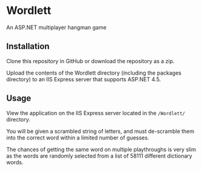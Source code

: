 # Wordlett

An ASP.NET multiplayer hangman game

## Installation

Clone this repository in GitHub or download the repository as a zip.

Upload the contents of the Wordlett directory (including the packages directory) to an IIS Express server that supports ASP.NET 4.5.

## Usage

View the application on the IIS Express server located in the `/Wordlett/` directory. 

You will be given a scrambled string of letters, and must de-scramble them into the correct word within a limited number of guesses.

The chances of getting the same word on multiple playthroughs is very slim as the words are randomly selected from a list of 58111 different dictionary words.